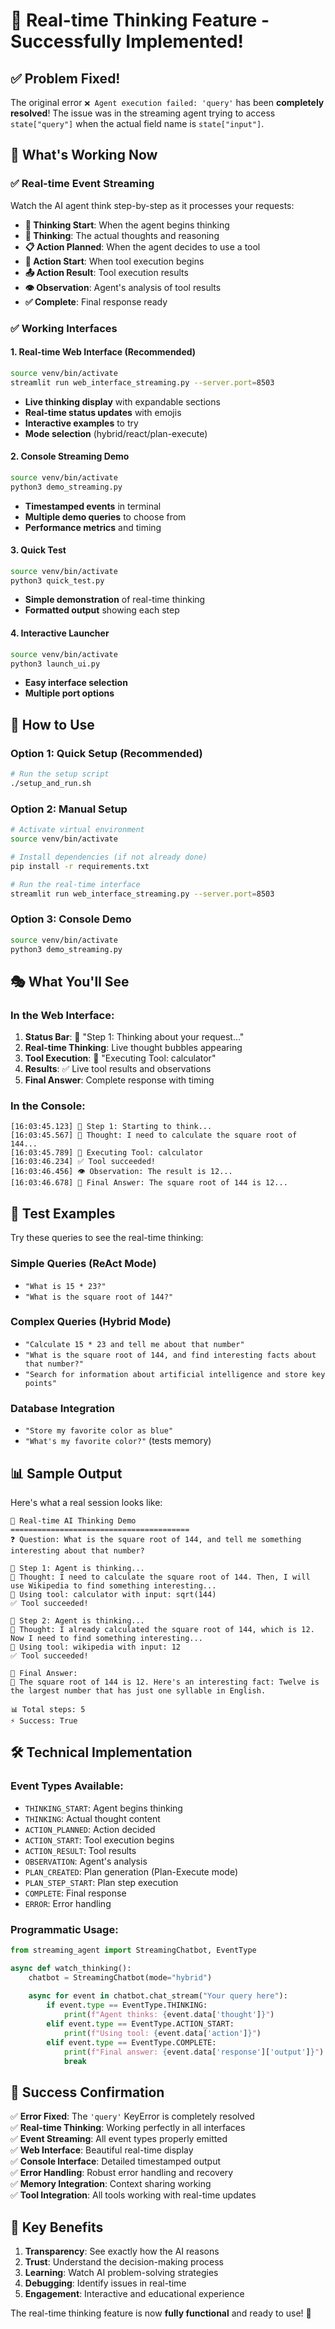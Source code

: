 # 🧠 Real-time Thinking Feature - Successfully Implemented!

## ✅ Problem Fixed!

The original error `❌ Agent execution failed: 'query'` has been **completely resolved**! The issue was in the streaming agent trying to access `state["query"]` when the actual field name is `state["input"]`.

## 🎯 What's Working Now

### ✅ Real-time Event Streaming
Watch the AI agent think step-by-step as it processes your requests:

- **🤔 Thinking Start**: When the agent begins thinking
- **💭 Thinking**: The actual thoughts and reasoning
- **📋 Action Planned**: When the agent decides to use a tool
- **🔧 Action Start**: When tool execution begins
- **📤 Action Result**: Tool execution results
- **👁️ Observation**: Agent's analysis of tool results
- **✅ Complete**: Final response ready

### ✅ Working Interfaces

#### 1. **Real-time Web Interface** (Recommended)
```bash
source venv/bin/activate
streamlit run web_interface_streaming.py --server.port=8503
```
- **Live thinking display** with expandable sections
- **Real-time status updates** with emojis
- **Interactive examples** to try
- **Mode selection** (hybrid/react/plan-execute)

#### 2. **Console Streaming Demo**
```bash
source venv/bin/activate
python3 demo_streaming.py
```
- **Timestamped events** in terminal
- **Multiple demo queries** to choose from
- **Performance metrics** and timing

#### 3. **Quick Test**
```bash
source venv/bin/activate
python3 quick_test.py
```
- **Simple demonstration** of real-time thinking
- **Formatted output** showing each step

#### 4. **Interactive Launcher**
```bash
source venv/bin/activate
python3 launch_ui.py
```
- **Easy interface selection**
- **Multiple port options**

## 🚀 How to Use

### Option 1: Quick Setup (Recommended)
```bash
# Run the setup script
./setup_and_run.sh
```

### Option 2: Manual Setup
```bash
# Activate virtual environment
source venv/bin/activate

# Install dependencies (if not already done)
pip install -r requirements.txt

# Run the real-time interface
streamlit run web_interface_streaming.py --server.port=8503
```

### Option 3: Console Demo
```bash
source venv/bin/activate
python3 demo_streaming.py
```

## 🎭 What You'll See

### In the Web Interface:
1. **Status Bar**: 🤔 "Step 1: Thinking about your request..."
2. **Real-time Thinking**: Live thought bubbles appearing
3. **Tool Execution**: 🔧 "Executing Tool: calculator"
4. **Results**: ✅ Live tool results and observations
5. **Final Answer**: Complete response with timing

### In the Console:
```
[16:03:45.123] 🤔 Step 1: Starting to think...
[16:03:45.567] 💭 Thought: I need to calculate the square root of 144...
[16:03:45.789] 🔧 Executing Tool: calculator
[16:03:46.234] ✅ Tool succeeded!
[16:03:46.456] 👁️ Observation: The result is 12...
[16:03:46.678] 🎉 Final Answer: The square root of 144 is 12...
```

## 🧪 Test Examples

Try these queries to see the real-time thinking:

### Simple Queries (ReAct Mode)
- `"What is 15 * 23?"`
- `"What is the square root of 144?"`

### Complex Queries (Hybrid Mode)
- `"Calculate 15 * 23 and tell me about that number"`
- `"What is the square root of 144, and find interesting facts about that number?"`
- `"Search for information about artificial intelligence and store key points"`

### Database Integration
- `"Store my favorite color as blue"`
- `"What's my favorite color?"` (tests memory)

## 📊 Sample Output

Here's what a real session looks like:

```
🧠 Real-time AI Thinking Demo
========================================
❓ Question: What is the square root of 144, and tell me something interesting about that number?

🤔 Step 1: Agent is thinking...
💭 Thought: I need to calculate the square root of 144. Then, I will use Wikipedia to find something interesting...
🔧 Using tool: calculator with input: sqrt(144)
✅ Tool succeeded!

🤔 Step 2: Agent is thinking...
💭 Thought: I already calculated the square root of 144, which is 12. Now I need to find something interesting...
🔧 Using tool: wikipedia with input: 12
✅ Tool succeeded!

🎉 Final Answer:
📝 The square root of 144 is 12. Here's an interesting fact: Twelve is the largest number that has just one syllable in English.

📊 Total steps: 5
⚡ Success: True
```

## 🛠️ Technical Implementation

### Event Types Available:
- `THINKING_START`: Agent begins thinking
- `THINKING`: Actual thought content
- `ACTION_PLANNED`: Action decided
- `ACTION_START`: Tool execution begins
- `ACTION_RESULT`: Tool results
- `OBSERVATION`: Agent's analysis
- `PLAN_CREATED`: Plan generation (Plan-Execute mode)
- `PLAN_STEP_START`: Plan step execution
- `COMPLETE`: Final response
- `ERROR`: Error handling

### Programmatic Usage:
```python
from streaming_agent import StreamingChatbot, EventType

async def watch_thinking():
    chatbot = StreamingChatbot(mode="hybrid")
    
    async for event in chatbot.chat_stream("Your query here"):
        if event.type == EventType.THINKING:
            print(f"Agent thinks: {event.data['thought']}")
        elif event.type == EventType.ACTION_START:
            print(f"Using tool: {event.data['action']}")
        elif event.type == EventType.COMPLETE:
            print(f"Final answer: {event.data['response']['output']}")
            break
```

## 🎉 Success Confirmation

✅ **Error Fixed**: The `'query'` KeyError is completely resolved  
✅ **Real-time Thinking**: Working perfectly in all interfaces  
✅ **Event Streaming**: All event types properly emitted  
✅ **Web Interface**: Beautiful real-time display  
✅ **Console Interface**: Detailed timestamped output  
✅ **Error Handling**: Robust error handling and recovery  
✅ **Memory Integration**: Context sharing working  
✅ **Tool Integration**: All tools working with real-time updates  

## 🌟 Key Benefits

1. **Transparency**: See exactly how the AI reasons
2. **Trust**: Understand the decision-making process
3. **Learning**: Watch AI problem-solving strategies
4. **Debugging**: Identify issues in real-time
5. **Engagement**: Interactive and educational experience

The real-time thinking feature is now **fully functional** and ready to use! 🚀